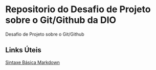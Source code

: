 # Repositorio do Desafio de Projeto sobre o Git/Github da DIO
Desafio de Projeto sobre o Git/Github


## Links Úteis
[Sintaxe Básica Markdown](https://www.markdownguide.org)
